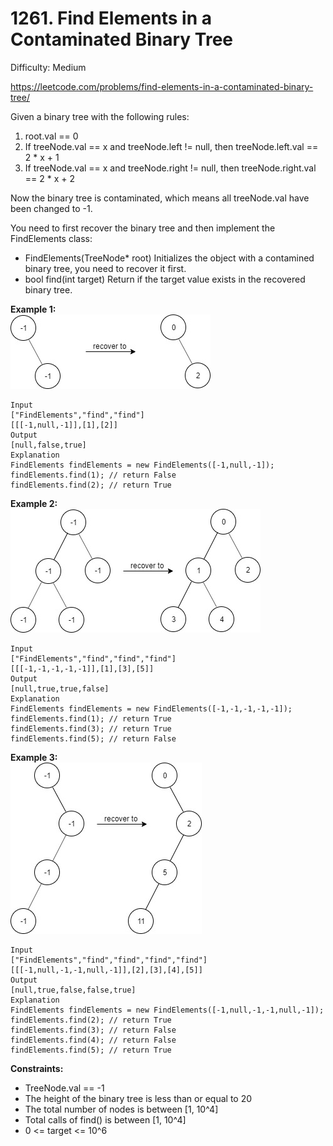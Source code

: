 # 1261. Find Elements in a Contaminated Binary Tree

Difficulty: Medium

https://leetcode.com/problems/find-elements-in-a-contaminated-binary-tree/

Given a binary tree with the following rules:

1. root.val == 0
2. If treeNode.val == x and treeNode.left != null, then treeNode.left.val == 2 * x + 1
3. If treeNode.val == x and treeNode.right != null, then treeNode.right.val == 2 * x + 2

Now the binary tree is contaminated, which means all treeNode.val have been changed to -1.

You need to first recover the binary tree and then implement the FindElements class:

* FindElements(TreeNode* root) Initializes the object with a contamined binary tree, you need to recover it first.
* bool find(int target) Return if the target value exists in the recovered binary tree.

**Example 1:**  
![ex1](e1.jpg)
```
Input
["FindElements","find","find"]
[[[-1,null,-1]],[1],[2]]
Output
[null,false,true]
Explanation
FindElements findElements = new FindElements([-1,null,-1]); 
findElements.find(1); // return False 
findElements.find(2); // return True 
```

**Example 2:**  
![ex2](e2.jpg)
```
Input
["FindElements","find","find","find"]
[[[-1,-1,-1,-1,-1]],[1],[3],[5]]
Output
[null,true,true,false]
Explanation
FindElements findElements = new FindElements([-1,-1,-1,-1,-1]);
findElements.find(1); // return True
findElements.find(3); // return True
findElements.find(5); // return False
```

**Example 3:**  
![ex3](e3.jpg)
```
Input
["FindElements","find","find","find","find"]
[[[-1,null,-1,-1,null,-1]],[2],[3],[4],[5]]
Output
[null,true,false,false,true]
Explanation
FindElements findElements = new FindElements([-1,null,-1,-1,null,-1]);
findElements.find(2); // return True
findElements.find(3); // return False
findElements.find(4); // return False
findElements.find(5); // return True
```

**Constraints:**

* TreeNode.val == -1
* The height of the binary tree is less than or equal to 20
* The total number of nodes is between [1, 10^4]
* Total calls of find() is between [1, 10^4]
* 0 <= target <= 10^6
